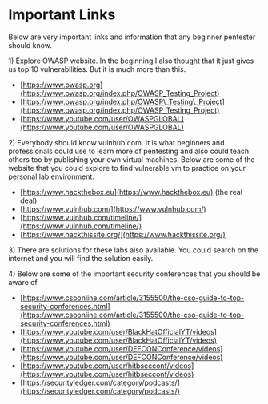 # Important Links

Below are very important links and information that any beginner pentester should know.

1\) Explore OWASP website. In the beginning I also thought that it just gives us top 10 vulnerabilities. But it is much more than this.

* [https://www.owasp.org](https://www.owasp.org/index.php/OWASP_Testing_Project)
* [https://www.owasp.org/index.php/OWASP\_Testing\_Project](https://www.owasp.org/index.php/OWASP_Testing_Project)
* [https://www.youtube.com/user/OWASPGLOBAL](https://www.youtube.com/user/OWASPGLOBAL)

2\) Everybody should know vulnhub.com. It is what beginners and professionals could use to learn more of pentesting and also could teach others too by publishing your own virtual machines. Below are some of the website that you could explore to find vulnerable vm to practice on your personal lab environment.

* [https://www.hackthebox.eu](https://www.hackthebox.eu)   \(the real deal\)
* [https://www.vulnhub.com/](https://www.vulnhub.com/)
* [https://www.vulnhub.com/timeline/](https://www.vulnhub.com/timeline/)
* [https://www.hackthissite.org/](https://www.hackthissite.org/)

3\) There are solutions for these labs also available. You could search on the internet and you will find the solution easily.

4\) Below are some of the important security conferences that you should be aware of.

* [https://www.csoonline.com/article/3155500/the-cso-guide-to-top-security-conferences.html](https://www.csoonline.com/article/3155500/the-cso-guide-to-top-security-conferences.html)
* [https://www.youtube.com/user/BlackHatOfficialYT/videos](https://www.youtube.com/user/BlackHatOfficialYT/videos)
* [https://www.youtube.com/user/DEFCONConference/videos](https://www.youtube.com/user/DEFCONConference/videos)
* [https://www.youtube.com/user/hitbsecconf/videos](https://www.youtube.com/user/hitbsecconf/videos)
* [https://securityledger.com/category/podcasts/](https://securityledger.com/category/podcasts/)

